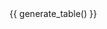 <div class="md-typeset__scrollwrap">
  <div class="md-typeset__table">
    {{ generate_table() }}
  </div>
</div>